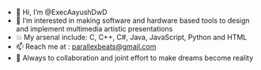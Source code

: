 - 👋 Hi, I’m @ExecAayushDwD
- 👀 I’m interested in making software and hardware based tools to design and implement multimedia artistic presentations
- 💥 My arsenal include: C, C++, C#, Java, JavaScript, Python and HTML
- 📫 Reach me at : parallexbeats@gmail.com
- 🤝 Always to collaboration and joint effort to make dreams become reality
